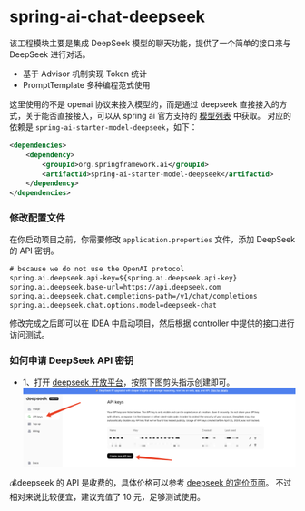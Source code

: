 # spring-ai-chat-deepseek 

该工程模块主要是集成 DeepSeek 模型的聊天功能，提供了一个简单的接口来与 DeepSeek 进行对话。

* 基于 Advisor 机制实现 Token 统计
* PromptTemplate 多种编程范式使用

这里使用的不是 openai 协议来接入模型的，而是通过 deepseek 直接接入的方式，关于能否直接接入，可以从 spring ai 官方支持的 [模型列表](https://docs.spring.io/spring-ai/reference/api/chatmodel.html) 中获取。
对应的依赖是 `spring-ai-starter-model-deepseek`，如下：
```xml
<dependencies>
    <dependency>
        <groupId>org.springframework.ai</groupId>
        <artifactId>spring-ai-starter-model-deepseek</artifactId>
    </dependency>
</dependencies>
```

### 修改配置文件

在你启动项目之前，你需要修改 `application.properties` 文件，添加 DeepSeek 的 API 密钥。

```properties
# because we do not use the OpenAI protocol
spring.ai.deepseek.api-key=${spring.ai.deepseek.api-key}
spring.ai.deepseek.base-url=https://api.deepseek.com
spring.ai.deepseek.chat.completions-path=/v1/chat/completions
spring.ai.deepseek.chat.options.model=deepseek-chat
```
修改完成之后即可以在 IDEA 中启动项目，然后根据 controller 中提供的接口进行访问测试。

### 如何申请 DeepSeek API 密钥

* 1、打开 [deepseek 开放平台](https://platform.deepseek.com/api_keys)，按照下图剪头指示创建即可。
![deepseek-api-key.png](../../docs/statics/deepseek-api-key.png)

💰deepseek 的 API 是收费的，具体价格可以参考 [deepseek 的定价页面](https://api-docs.deepseek.com/quick_start/pricing/)。
不过相对来说比较便宜，建议充值了 10 元，足够测试使用。

